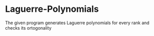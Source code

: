 # Laguerre-Polynomials
The given program generates Laguerre polynomials for every rank and checks its ortogonality
